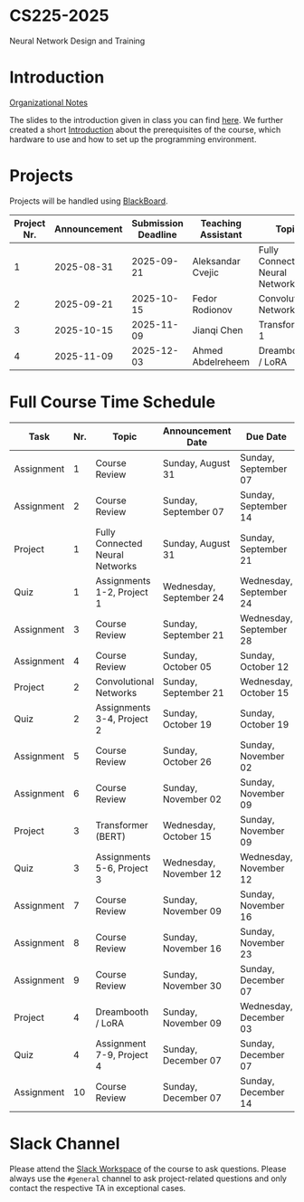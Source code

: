 # CS225-2025
Neural Network Design and Training

# Introduction
[Organizational Notes](https://docs.google.com/document/d/1l-Te6-_qTPBZPMusdre2hhs5qRPaghqMHR11KxlTz68/edit?usp=sharing)

The slides to the introduction given in class you can find [here]([https://docs.google.com/presentation/d/1axIti0eqyr5MZ_OCMpFY6JhukKIqu3qxmLYKSq8w1us/edit?usp=sharing]). We further created a short [Introduction](introduction.md) about the prerequisites of the course, which hardware to use and how to set up the programming environment.

# Projects
Projects will be handled using [BlackBoard](https://blackboard.kaust.edu.sa/).

| Project Nr. | Announcement  | Submission Deadline | Teaching Assistant | Topic                                             | Project Instructions |
| ----------- | ------------- | ------------------- | ------------------ | ------------------------------------------------- | -------------------- |
| 1           | 2025-08-31    | 2025-09-21          | Aleksandar Cvejic  | Fully Connected Neural Networks                   | |
| 2           | 2025-09-21    | 2025-10-15          | Fedor Rodionov     | Convolutional Networks                            | |
| 3           | 2025-10-15    | 2025-11-09          | Jianqi Chen        | Transformer 1                                     | |
| 4           | 2025-11-09    | 2025-12-03          | Ahmed Abdelreheem  | Dreambooth / LoRA                                 | |                    

# Full Course Time Schedule

| Task       | Nr. | Topic                                | Announcement Date       | Due Date                | #Days              |
| ---------- | --- | ------------------------------------ | ----------------------- | ----------------------- | ------------------ |
| Assignment | 1   | Course Review                        | Sunday, August 31       | Sunday, September 07    |  7                 |
| Assignment | 2   | Course Review                        | Sunday, September 07    | Sunday, September 14    |  7                 |
| Project    | 1   | Fully Connected Neural Networks      | Sunday, August 31       | Sunday, September 21    | 21                 |
| Quiz       | 1   | Assignments 1-2, Project 1           | Wednesday, September 24 | Wednesday, September 24 |  0                 |
| Assignment | 3   | Course Review                        | Sunday, September 21    | Wednesday, September 28 |  7                 |
| Assignment | 4   | Course Review                        | Sunday, October 05      | Sunday, October 12      |  7                 |
| Project    | 2   | Convolutional Networks               | Sunday, September 21    | Wednesday, October 15   | 24                 |
| Quiz       | 2   | Assignments 3-4, Project 2           | Sunday, October 19      | Sunday, October 19      |  0                 |
| Assignment | 5   | Course Review                        | Sunday, October 26      | Sunday, November 02     |  7                 |
| Assignment | 6   | Course Review                        | Sunday, November 02     | Sunday, November 09     |  7                 |
| Project    | 3   | Transformer (BERT)                   | Wednesday, October 15   | Sunday, November 09     | 25                 |
| Quiz       | 3   | Assignments 5-6, Project 3           | Wednesday, November 12  | Wednesday, November 12  |  0                 |
| Assignment | 7   | Course Review                        | Sunday, November 09     | Sunday, November 16     |  7                 |
| Assignment | 8   | Course Review                        | Sunday, November 16     | Sunday, November 23     |  7                 |
| Assignment | 9   | Course Review                        | Sunday, November 30     | Sunday, December 07     |  7                 |
| Project    | 4   | Dreambooth / LoRA                    | Sunday, November 09     | Wednesday, December 03  | 24                 |
| Quiz       | 4   | Assignment 7-9, Project 4            | Sunday, December 07     | Sunday, December 07     |  0                 |
| Assignment | 10  | Course Review                        | Sunday, December 07     | Sunday, December 14     |  7                 |


# Slack Channel
Please attend the [Slack Workspace](https://join.slack.com/t/cs225-2025/shared_invite/zt-3bm4vxawi-aWjG0dceEFnag69ZR2Sqjw) of the course to ask questions. Please always use the `#general` channel to ask project-related questions and only contact the respective TA in exceptional cases.
